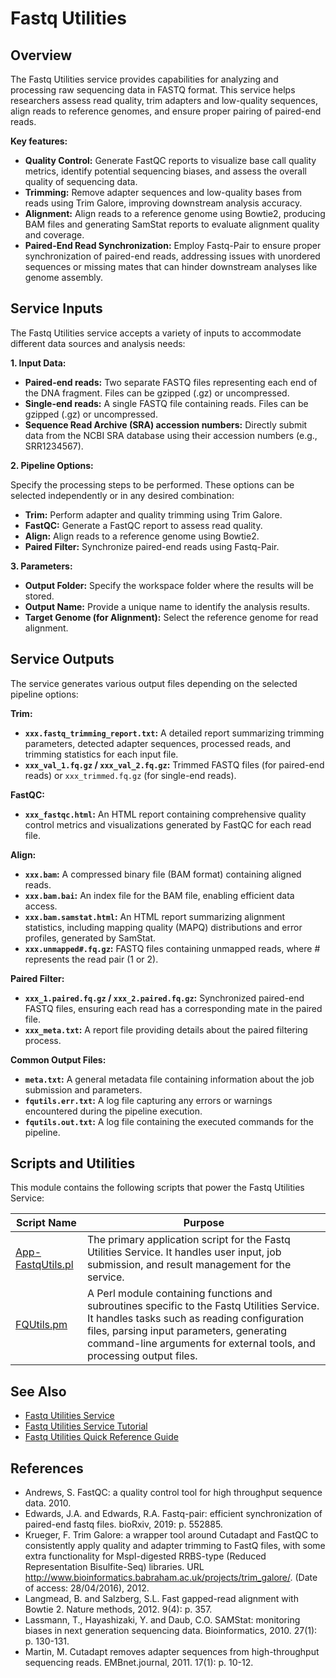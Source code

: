 # Fastq Utilities

## Overview

The Fastq Utilities service provides capabilities for analyzing and processing raw sequencing data in FASTQ format. 
This service helps researchers assess read quality, trim adapters and low-quality sequences, align reads to reference genomes, and ensure proper pairing of paired-end reads. 

**Key features:**

*   **Quality Control:** Generate FastQC reports to visualize base call quality metrics, identify potential sequencing biases, and assess the overall quality of sequencing data.
*   **Trimming:** Remove adapter sequences and low-quality bases from reads using Trim Galore, improving downstream analysis accuracy.
*   **Alignment:** Align reads to a reference genome using Bowtie2, producing BAM files and generating SamStat reports to evaluate alignment quality and coverage.
*   **Paired-End Read Synchronization:** Employ Fastq-Pair to ensure proper synchronization of paired-end reads, addressing issues with unordered sequences or missing mates that can hinder downstream analyses like genome assembly.

## Service Inputs 

The Fastq Utilities service accepts a variety of inputs to accommodate different data sources and analysis needs:

**1. Input Data:**

*   **Paired-end reads:** Two separate FASTQ files representing each end of the DNA fragment. Files can be gzipped (.gz) or uncompressed.
*   **Single-end reads:** A single FASTQ file containing reads. Files can be gzipped (.gz) or uncompressed.
*   **Sequence Read Archive (SRA) accession numbers:** Directly submit data from the NCBI SRA database using their accession numbers (e.g., SRR1234567).

**2. Pipeline Options:** 

Specify the processing steps to be performed. These options can be selected independently or in any desired combination:

*   **Trim:**  Perform adapter and quality trimming using Trim Galore.
*   **FastQC:** Generate a FastQC report to assess read quality.
*   **Align:** Align reads to a reference genome using Bowtie2.
*   **Paired Filter:**  Synchronize paired-end reads using Fastq-Pair.

**3. Parameters:**

*   **Output Folder:** Specify the workspace folder where the results will be stored.
*   **Output Name:** Provide a unique name to identify the analysis results.
*   **Target Genome (for Alignment):**  Select the reference genome for read alignment.

## Service Outputs

The service generates various output files depending on the selected pipeline options:

**Trim:**

*   **`xxx.fastq_trimming_report.txt`:** A detailed report summarizing trimming parameters, detected adapter sequences, processed reads, and trimming statistics for each input file.
*   **`xxx_val_1.fq.gz` / `xxx_val_2.fq.gz`:**  Trimmed FASTQ files (for paired-end reads) or `xxx_trimmed.fq.gz` (for single-end reads). 

**FastQC:**

*   **`xxx_fastqc.html`:** An HTML report containing comprehensive quality control metrics and visualizations generated by FastQC for each read file. 

**Align:**

*   **`xxx.bam`:** A compressed binary file (BAM format) containing aligned reads.
*   **`xxx.bam.bai`:** An index file for the BAM file, enabling efficient data access.
*   **`xxx.bam.samstat.html`:** An HTML report summarizing alignment statistics, including mapping quality (MAPQ) distributions and error profiles, generated by SamStat.
*   **`xxx.unmapped#.fq.gz`:** FASTQ files containing unmapped reads, where # represents the read pair (1 or 2).

**Paired Filter:**

*   **`xxx_1.paired.fq.gz` / `xxx_2.paired.fq.gz`:** Synchronized paired-end FASTQ files, ensuring each read has a corresponding mate in the paired file.
*   **`xxx_meta.txt`:**  A report file providing details about the paired filtering process.

**Common Output Files:**

*   **`meta.txt`:** A general metadata file containing information about the job submission and parameters.
*   **`fqutils.err.txt`:** A log file capturing any errors or warnings encountered during the pipeline execution.
*   **`fqutils.out.txt`:** A log file containing the executed commands for the pipeline.

## Scripts and Utilities 

This module contains the following scripts that power the Fastq Utilities Service:

| Script Name                                             | Purpose                                                                                                                                                                                                                                                                       |
| ------------------------------------------------------- | ------------------------------------------------------------------------------------------------------------------------------------------------------------------------------------------------------------------------------------------------------------------------------ |
| [App-FastqUtils.pl](service-scripts/App-FastqUtils.pl) | The primary application script for the Fastq Utilities Service. It handles user input, job submission, and result management for the service.                                                                                                                                                    |
| [FQUtils.pm](lib/BV/BRC/Service/FQUtils.pm)          | A Perl module containing functions and subroutines specific to the Fastq Utilities Service. It handles tasks such as reading configuration files, parsing input parameters, generating command-line arguments for external tools, and processing output files.  |

## See Also

*   [Fastq Utilities Service](https://bv-brc.org/app/FastqUtils)
*   [Fastq Utilities Service Tutorial](https://www.bv-brc.org/docs/tutorial/fastq_utilities/fastq_utilities.html)
*   [Fastq Utilities Quick Reference Guide](https://www.bv-brc.org/docs/quick_references/services/fastq_utilities_service.html)

## References

*   Andrews, S. FastQC: a quality control tool for high throughput sequence data. 2010.
*   Edwards, J.A. and Edwards, R.A. Fastq-pair: efficient synchronization of paired-end fastq files. bioRxiv, 2019: p. 552885.
*   Krueger, F. Trim Galore: a wrapper tool around Cutadapt and FastQC to consistently apply quality and adapter trimming to FastQ files, with some extra functionality for MspI-digested RRBS-type (Reduced Representation Bisulfite-Seq) libraries. URL http://www.bioinformatics.babraham.ac.uk/projects/trim_galore/. (Date of access: 28/04/2016), 2012.
*   Langmead, B. and Salzberg, S.L. Fast gapped-read alignment with Bowtie 2. Nature methods, 2012. 9(4): p. 357.
*   Lassmann, T., Hayashizaki, Y. and Daub, C.O. SAMStat: monitoring biases in next generation sequencing data. Bioinformatics, 2010. 27(1): p. 130-131.
*   Martin, M. Cutadapt removes adapter sequences from high-throughput sequencing reads. EMBnet.journal, 2011. 17(1): p. 10-12.
